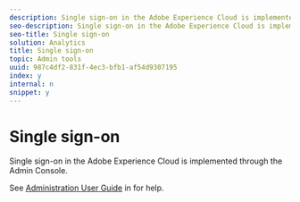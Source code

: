 ```yaml
---
description: Single sign-on in the Adobe Experience Cloud is implemented through the Admin Console.
seo-description: Single sign-on in the Adobe Experience Cloud is implemented through the Admin Console.
seo-title: Single sign-on
solution: Analytics
title: Single sign-on
topic: Admin tools
uuid: 987c4df2-831f-4ec3-bfb1-af54d9307195
index: y
internal: n
snippet: y
---
```


# Single sign-on

Single sign-on in the Adobe Experience Cloud is implemented through the Admin Console.

See [Administration User Guide](https://helpx.adobe.com/enterprise/managing/user-guide.html) in for help. 

